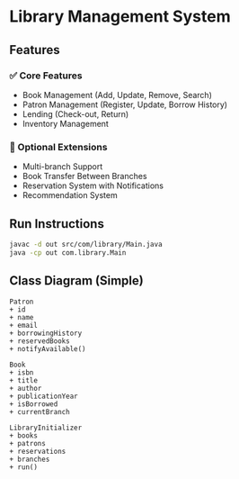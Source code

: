 # Library Management System

## Features

### ✅ Core Features
- Book Management (Add, Update, Remove, Search)
- Patron Management (Register, Update, Borrow History)
- Lending (Check-out, Return)
- Inventory Management

### 🚀 Optional Extensions
- Multi-branch Support
- Book Transfer Between Branches
- Reservation System with Notifications
- Recommendation System

## Run Instructions
```bash
javac -d out src/com/library/Main.java
java -cp out com.library.Main
```

## Class Diagram (Simple)

```
Patron
+ id
+ name
+ email
+ borrowingHistory
+ reservedBooks
+ notifyAvailable()

Book
+ isbn
+ title
+ author
+ publicationYear
+ isBorrowed
+ currentBranch

LibraryInitializer
+ books
+ patrons
+ reservations
+ branches
+ run()
```
